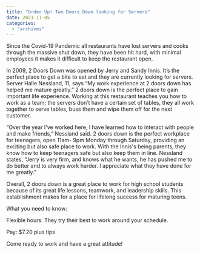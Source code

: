 ```yaml
---
title: "Order Up! Two Doors Down looking for Servers"
date: 2021-11-05
categories: 
  - "archives"
---
```


Since the Covid-19 Pandemic all restaurants have lost servers and cooks through the massive shut down, they have been hit hard, with minimal employees it makes it difficult to keep the restaurant open.

In 2009, 2 Doors Down was opened by Jerry and Sandy Innis. It’s the perfect place to get a bite to eat and they are currently looking for servers. Server Halle Nessland, 11, says “My work experience at 2 doors down has helped me mature greatly.” 2 doors down is the perfect place to gain important life experience. Working at this restaurant teaches you how to work as a team; the servers don’t have a certain set of tables, they all work together to serve tables, buss them and wipe them off for the next customer.

“Over the year I've worked here, I have learned how to interact with people and make friends,” Nessland said. 2 doors down is the perfect workplace for teenagers, open 11am- 9pm Monday through Saturday, providing an exciting but also safe place to work. With the Innis's being parents, they know how to keep teenagers safe but also keep them in line. Nessland states, “Jerry is very firm, and knows what he wants, he has pushed me to do better and to always work harder. I appreciate what they have done for me greatly.”

Overall, 2 doors down is a great place to work for high school students because of its great life lessons, teamwork, and leadership skills. This establishment makes for a place for lifelong success for maturing teens.

What you need to know:

Flexible hours: They try their best to work around your schedule.

Pay: $7.20 plus tips

Come ready to work and have a great attitude!
